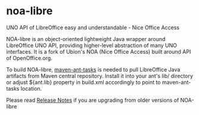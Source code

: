 # noa-libre
UNO API of LibreOffice easy and understandable - Nice Office Access

NOA-libre is an object-oriented lightweight Java wrapper around LibreOffice UNO API, providing higher-level  abstraction of 
many UNO interfaces. It is a fork of Ubion's NOA (Nice Office Access) built around API of OpenOffice.org.

To build NOA-libre, [maven-ant-tasks](https://maven.apache.org/ant-tasks/) is needed to pull LibreOffice Java artifacts from 
Maven central repository. Install it into your ant's lib/ directory or adjust ${ant.lib} property in build.xml accordingly to 
point to maven-ant-tasks location.

Please read [Release Notes](https://github.com/LibreOffice/noa-libre/releases/tag/v3.0.0) if you are upgrading from older versions of NOA-libre
